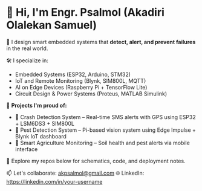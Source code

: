 # 👋 Hi, I'm Engr. Psalmol (Akadiri Olalekan Samuel)

🚀 I design smart embedded systems that **detect, alert, and prevent failures** in the real world.

🛠️ I specialize in:
- Embedded Systems (ESP32, Arduino, STM32)
- IoT and Remote Monitoring (Blynk, SIM800L, MQTT)
- AI on Edge Devices (Raspberry Pi + TensorFlow Lite)
- Circuit Design & Power Systems (Proteus, MATLAB Simulink)

🔧 **Projects I'm proud of:**
- 🚗 Crash Detection System – Real-time SMS alerts with GPS using ESP32 + LSM6DS3 + SIM800L
- 🐛 Pest Detection System – Pi-based vision system using Edge Impulse + Blynk IoT dashboard
- 🌱 Smart Agriculture Monitoring – Soil health and pest alerts via mobile interface

📂 Explore my repos below for schematics, code, and deployment notes.

📫 Let's collaborate: akpsalmol@gmail.com
🌐 LinkedIn: https://linkedin.com/in/your-username
